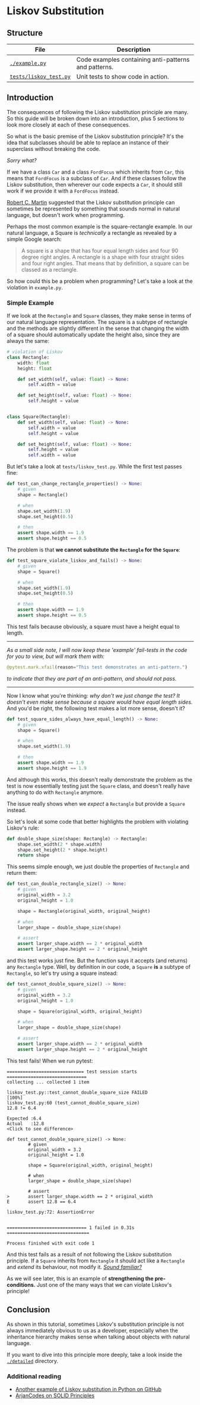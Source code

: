 # Liskov Substitution

## Structure

| File      | Description |
| ----------- | ----------- |
| [`./example.py`](example.py)      | Code examples containing anti-patterns and patterns.       |
| [`tests/liskov_test.py`](../../../tests/liskov_test.py)   | Unit tests to show code in action.        |

## Introduction

The consequences of following the Liskov substitution principle are many. So this guide
will be broken down into an introduction, plus 5 sections to look more closely at
each of these consequences.

So what is the basic premise of the Liskov substitution principle? It's the idea that
subclasses should be able to replace an instance of their superclass without breaking
the code.

_Sorry what?_

If we have a class `Car` and a class `FordFocus` which inherits from `Car`, this means
that `FordFocus` is a subclass of `Car`. And if these classes follow the Liskov
substitution, then wherever our code expects a `Car`, it should still work if we provide
it with a `FordFocus` instead.

[Robert C. Martin](https://en.wikipedia.org/wiki/Robert_C._Martin) suggested that
the Liskov substitution principle can sometimes be represented by something that sounds
normal in natural language, but doesn't work when programming.

Perhaps the most common example is the square-rectangle example. In our natural language,
a Square is _technically_ a rectangle as revealed by a simple Google search:

> A square is a shape that has four equal length sides and four 90 degree right angles.
> A rectangle is a shape with four straight sides and four right angles.
> That means that by definition, a square can be classed as a rectangle.

So how could this be a problem when programming? Let's take a look at the violation
in `example.py`.

### Simple Example

If we look at the `Rectangle` and `Square` classes, they make sense in terms of our
natural language representation. The square is a subtype of rectangle and the
methods are slightly different in the sense that changing the width of a square should
automatically update the height also, since they are always the same:

```python
# violation of Liskov
class Rectangle:
    width: float
    height: float

    def set_width(self, value: float) -> None:
        self.width = value

    def set_height(self, value: float) -> None:
        self.height = value


class Square(Rectangle):
    def set_width(self, value: float) -> None:
        self.width = value
        self.height = value

    def set_height(self, value: float) -> None:
        self.height = value
        self.width = value

```

But let's take a look at `tests/liskov_test.py`. While the first test passes fine:

```python
def test_can_change_rectangle_properties() -> None:
    # given
    shape = Rectangle()

    # when
    shape.set_width(1.9)
    shape.set_height(0.5)

    # then
    assert shape.width == 1.9
    assert shape.height == 0.5
```

The problem is that **we cannot substitute the `Rectangle` for the `Square`**:

```python
def test_square_violate_liskov_and_fails() -> None:
    # given
    shape = Square()

    # when
    shape.set_width(1.9)
    shape.set_height(0.5)

    # then
    assert shape.width == 1.9
    assert shape.height == 0.5
```

This test fails because obviously, a square must have a height equal to length.

---

_As a small side note, I will now keep these 'example' fail-tests in the code for you to
view, but will mark them with:_

```python
@pytest.mark.xfail(reason="This test demonstrates an anti-pattern.")
```

_to indicate that they are part of an anti-pattern, and should not pass._

---

Now I know what you're thinking: _why don't we just change the test? It doesn't even make
sense because a square would have equal length sides._ And you'd be right, the following
test makes a lot more sense, doesn't it?

```python
def test_square_sides_always_have_equal_length() -> None:
    # given
    shape = Square()

    # when
    shape.set_width(1.9)

    # then
    assert shape.width == 1.9
    assert shape.height == 1.9
```

And although this works, this doesn't really demonstrate the problem as the test is
now essentially testing just the `Square` class, and doesn't really have anything to
do with `Rectangle` anymore.

The issue really shows when we _expect_ a `Rectangle` but provide a `Square` instead.

So let's look at some code that better highlights the problem with violating Liskov's
rule:

```python
def double_shape_size(shape: Rectangle) -> Rectangle:
    shape.set_width(2 * shape.width)
    shape.set_height(2 * shape.height)
    return shape
```

This seems simple enough, we just double the properties of `Rectangle` and return them:

```python
def test_can_double_rectangle_size() -> None:
    # given
    original_width = 3.2
    original_height = 1.0

    shape = Rectangle(original_width, original_height)

    # when
    larger_shape = double_shape_size(shape)

    # assert
    assert larger_shape.width == 2 * original_width
    assert larger_shape.height == 2 * original_height
```

and this test works just fine. But the function says it accepts (and returns) any
`Rectangle` type. Well, by definition in our code, a `Square` **is** a subtype of
`Rectangle`, so let's try using a square instead:

```python
def test_cannot_double_square_size() -> None:
    # given
    original_width = 3.2
    original_height = 1.0

    shape = Square(original_width, original_height)

    # when
    larger_shape = double_shape_size(shape)

    # assert
    assert larger_shape.width == 2 * original_width
    assert larger_shape.height == 2 * original_height
```

This test fails! When we run pytest:

```
============================= test session starts ==============================
collecting ... collected 1 item

liskov_test.py::test_cannot_double_square_size FAILED                    [100%]
liskov_test.py:60 (test_cannot_double_square_size)
12.8 != 6.4

Expected :6.4
Actual   :12.8
<Click to see difference>

def test_cannot_double_square_size() -> None:
        # given
        original_width = 3.2
        original_height = 1.0
    
        shape = Square(original_width, original_height)
    
        # when
        larger_shape = double_shape_size(shape)
    
        # assert
>       assert larger_shape.width == 2 * original_width
E       assert 12.8 == 6.4

liskov_test.py:72: AssertionError


============================== 1 failed in 0.31s ===============================

Process finished with exit code 1
```

And this test fails as a result of not following the Liskov substitution principle. If
a `Square` inherits from `Rectangle` it should act like a `Rectangle` and _extend_ its
behaviour, not modify it. [_Sound familiar?_](../open_closed/README.md)

As we will see later, this is an example of **strengthening the pre-conditions.** Just
one of the many ways that we can violate Liskov's principle!

## Conclusion

As shown in this tutorial, sometimes Liskov's substitution principle is not always
immediately obvious to us as a developer, especially when the inheritance hierarchy
makes sense when talking about objects with natural language.

If you want to dive into this principle more deeply, take a look inside the
[`./detailed`](./detailed) directory.

### Additional reading

 - [Another example of Liskov substitution in Python on GitHub](https://github.com/heykarimoff/solid.python/blob/master/3.lsp.py)
 - [ArjanCodes on SOLID Principles](https://www.youtube.com/watch?v=pTB30aXS77U)
 